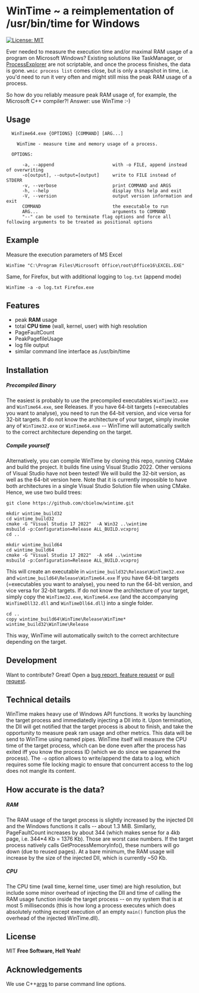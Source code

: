 # WinTime ~ a reimplementation of /usr/bin/time for Windows

[![License: MIT](https://img.shields.io/badge/License-MIT-yellow.svg)](https://opensource.org/licenses/MIT)

Ever needed to measure the execution time and/or maximal RAM usage of a program on Microsoft Windows?
Existing solutions like TaskManager, or [ProcessExplorer](https://learn.microsoft.com/en-us/sysinternals/downloads/process-explorer) are not scriptable, and once the process finishes, the data is gone.
`wmic process list` comes close, but is only a snapshot in time, i.e. you'd need to run it very often and might still miss the peak RAM usage of a process.

So how do you reliably measure peak RAM usage of, for example, the Microsoft C++ compiler?!
Answer: use WinTime :-)

## Usage

```
  WinTime64.exe {OPTIONS} [COMMAND] [ARG...]

    WinTime - measure time and memory usage of a process.

  OPTIONS:

      -a, --append                      with -o FILE, append instead of overwriting
      -o[output], --output=[output]     write to FILE instead of STDERR
      -v, --verbose                     print COMMAND and ARGS
      -h, --help                        display this help and exit
      -V, --version                     output version information and exit
      COMMAND                           the executable to run
      ARG...                            arguments to COMMAND
      "--" can be used to terminate flag options and force all following arguments to be treated as positional options
```

## Example

Measure the execution parameters of MS Excel
```
WinTime "C:\Program Files\Microsoft Office\root\Office16\EXCEL.EXE"
```

Same, for Firefox, but with additional logging to `log.txt` (append mode)
```
WinTime -a -o log.txt Firefox.exe
```

## Features

 - peak **RAM** usage
 - total **CPU time** (wall, kernel, user) with high resolution
 - PageFaultCount
 - PeakPagefileUsage
 - log file output
 - similar command line interface as /usr/bin/time

## Installation

##### Precompiled Binary

The easiest is probably to use the precompiled executables `WinTime32.exe` and `WinTime64.exe`, see Releases.
If you have 64-bit targets (=executables you want to analyse), you need to run the 64-bit version, and vice versa for 32-bit targets.
If do not know the architecture of your target, simply invoke any of `WinTime32.exe` or `WinTime64.exe` -- WinTime will automatically switch to the correct architecture depending on the target.

##### Compile yourself

Alternatively, you can compile WinTime by cloning this repo, running CMake and build the project.
It builds fine using Visual Studio 2022. Other versions of Visual Studio have not been tested!
We will build the 32-bit version, as well as the 64-bit version here.
Note that it is currently impossible to have both architectures in a single Visual Studio Solution file when using CMake.
Hence, we use two build trees:

```
git clone https://github.com/cbielow/wintime.git

mkdir wintime_build32
cd wintime_build32
cmake -G "Visual Studio 17 2022"  -A Win32 ..\wintime
msbuild -p:Configuration=Release ALL_BUILD.vcxproj
cd ..

mkdir wintime_build64
cd wintime_build64
cmake -G "Visual Studio 17 2022"  -A x64 ..\wintime
msbuild -p:Configuration=Release ALL_BUILD.vcxproj

```

This will create an executable in `wintime_build32\Release\WinTime32.exe` and `wintime_build64\Release\WinTime64.exe`
If you have 64-bit targets (=executables you want to analyse), you need to run the 64-bit version, and vice versa for 32-bit targets.
If do not know the architecture of your target, simply copy the `WinTime32.exe`, `WinTime64.exe` (and the accompanying `WinTimeDll32.dll` and `WinTimeDll64.dll`) into a single folder.

```
cd ..
copy wintime_build64\WinTime\Release\WinTime* wintime_build32\WinTime\Release
```

This way, WinTime will automatically switch to the correct architecture depending on the target.

## Development

Want to contribute? Great!
Open a [bug report, feature request](https://github.com/cbielow/wintime/issues) or [pull request](https://github.com/cbielow/wintime/pull]).

## Technical details

WinTime makes heavy use of Windows API functions. It works by launching the target process and immediatedly injecting a Dll into it. Upon termination, the Dll will get notified that the target process is about to finish, and take the opportunity to measure peak ram usage and other metrics. This data will be send to WinTime using named pipes. WinTime itself will measure the CPU time of the target process, which can be done even after the process has exited iff you know the process ID (which we do since we spawned the process).
The `-o` option allows to write/append the data to a log, which requires some file locking magic to ensure that concurrent access to the log does not mangle its content.

## How accurate is the data?

##### RAM
The RAM usage of the target process is slightly increased by the injected Dll and the Windows functions it calls -- about 1.3 MiB. Similarly, PageFaultCount increases by about 344 (which makes sense for a 4kb page, i.e. 344*4 Kb = 1376 Kb). Those are worst case numbers. If the target process natively calls GetProcessMemoryInfo(), these numbers will go down (due to reused pages). At a bare minimum, the RAM usage will increase by the size of the injected Dll, which is currently ~50 Kb.

##### CPU
The CPU time (wall time, kernel time, user time) are high resolution, but include some minor overhead of injecting the Dll and time of calling the RAM usage function inside the target process -- on my system that is at most 5 milliseconds (this is how long a process executes which does absolutely nothing except execution of an empty `main()` function plus the overhead of the injected WinTime.dll). 

## License
MIT
**Free Software, Hell Yeah!**

## Acknowledgements
We use C++[args](https://github.com/Taywee/args) to parse command line options.
